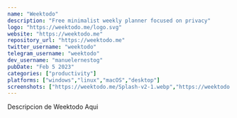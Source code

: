 ```yaml
---
name: "Weektodo"
description: "Free minimalist weekly planner focused on privacy"
logo: "https://weektodo.me/logo.svg"
website: "https://weektodo.me"
repository_url: "https://weektodo.me"
twitter_username: "weektodo"
telegram_username: "weektodo"
dev_username: "manuelernestog"
pubDate: "Feb 5 2023"
categories: ["productivity"]
platforms: ["windows","linux","macOS","desktop"]
screenshots: ["https://weektodo.me/Splash-v2-1.webp","https://weektodo.me/Splash-v2-2.webp"]
---
```


Descripcion de Weektodo Aqui